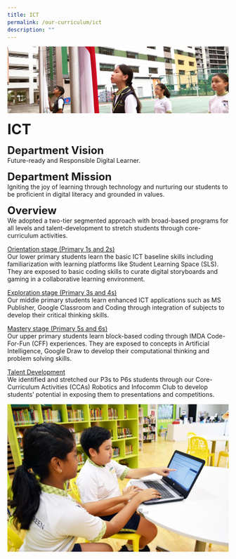 ```yaml
---
title: ICT
permalink: /our-curriculum/ict
description: ""
---
```

![](/images/sub-banner.jpg)

**<font size=6>ICT</font>**

**<font size=5>Department Vision</font>**<br>
Future-ready and Responsible Digital Learner.

**<font size=5>Department Mission</font>**<br>
Igniting the joy of learning through technology and nurturing our students to be proficient in digital literacy and grounded in values.

**<font size=5>Overview</font>**<br>
We adopted a two-tier segmented approach with broad-based programs for all levels and talent-development to stretch students through core-curriculum activities.  

  

<u>Orientation stage (Primary 1s and 2s)</u> <br>
Our lower primary students learn the basic ICT baseline skills including familiarization with learning platforms like Student Learning Space (SLS). They are exposed to basic coding skills to curate digital storyboards and gaming in a collaborative learning environment.

  

<u>Exploration stage (Primary 3s and 4s)</u><br>
Our middle primary students learn enhanced ICT applications such as MS Publisher, Google Classroom and Coding through integration of subjects to develop their critical thinking skills.

  

<u>Mastery stage (Primary 5s and 6s)</u><br>
Our upper primary students learn block-based coding through IMDA Code-For-Fun (CFF) experiences. They are exposed to concepts in Artificial Intelligence, Google Draw to develop their computational thinking and problem solving skills.

  

<u>Talent Development</u><br>
We identified and stretched our P3s to P6s students through our Core-Curriculum Activities (CCAs) Robotics and Infocomm Club to develop students’ potential in exposing them to presentations and competitions.

![](/images/Our%20Curriculum/ICT.jpg)